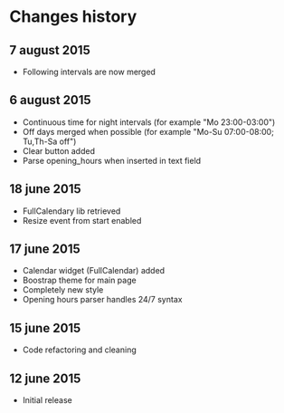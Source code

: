 Changes history
===============

7 august 2015
-------------
* Following intervals are now merged

6 august 2015
-------------
* Continuous time for night intervals (for example "Mo 23:00-03:00")
* Off days merged when possible (for example "Mo-Su 07:00-08:00; Tu,Th-Sa off")
* Clear button added
* Parse opening_hours when inserted in text field

18 june 2015
------------
* FullCalendary lib retrieved
* Resize event from start enabled

17 june 2015
------------
* Calendar widget (FullCalendar) added
* Boostrap theme for main page
* Completely new style
* Opening hours parser handles 24/7 syntax

15 june 2015
------------
* Code refactoring and cleaning

12 june 2015
------------
* Initial release